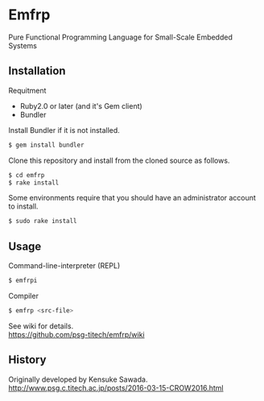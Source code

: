 # Emfrp

Pure Functional Programming Language for Small-Scale Embedded Systems


## Installation

Requitment
* Ruby2.0 or later (and it's Gem client)
* Bundler

Install Bundler if it is not installed.
```sh
$ gem install bundler
```

Clone this repository and install from the cloned source as follows.
```sh
$ cd emfrp
$ rake install
```

Some environments require that you should have an administrator account to install.
```sh
$ sudo rake install
```

## Usage
Command-line-interpreter (REPL)
```sh
$ emfrpi
```

Compiler
```sh
$ emfrp <src-file>
```

See wiki for details.  
https://github.com/psg-titech/emfrp/wiki

## History
Originally developed by Kensuke Sawada.  
http://www.psg.c.titech.ac.jp/posts/2016-03-15-CROW2016.html
